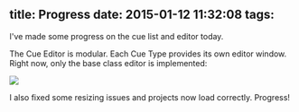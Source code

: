 title: Progress
date: 2015-01-12 11:32:08
tags:
---

I've made some progress on the cue list and editor today.

<!-- more -->

The Cue Editor is modular. Each Cue Type provides its own editor window. Right now, only the base class editor is implemented:

![](gui.png)

I also fixed some resizing issues and projects now load correctly. Progress!